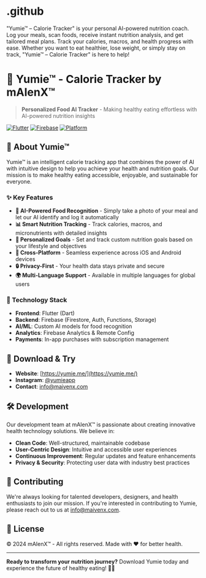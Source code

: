
# .github
"Yumie™ – Calorie Tracker" is your personal AI-powered nutrition coach. Log your meals, scan foods, receive instant nutrition analysis, and get tailored meal plans. Track your calories, macros, and health progress with ease. Whether you want to eat healthier, lose weight, or simply stay on track, "Yumie™ – Calorie Tracker" is here to help!
# 🥗 Yumie™ - Calorie Tracker by mAIenX™

> **Personalized Food AI Tracker** - Making healthy eating effortless with AI-powered nutrition insights

[![Flutter](https://img.shields.io/badge/Flutter-3.7+-blue.svg)](https://flutter.dev/)
[![Firebase](https://img.shields.io/badge/Firebase-Hosted-orange.svg)](https://firebase.google.com/)
[![Platform](https://img.shields.io/badge/Platform-iOS%20%7C%20Android-lightgrey.svg)](https://flutter.dev/)

## 🌟 About Yumie™

Yumie™ is an intelligent calorie tracking app that combines the power of AI with intuitive design to help you achieve your health and nutrition goals. Our mission is to make healthy eating accessible, enjoyable, and sustainable for everyone.

### ✨ Key Features

- **🤖 AI-Powered Food Recognition** - Simply take a photo of your meal and let our AI identify and log it automatically
- **📊 Smart Nutrition Tracking** - Track calories, macros, and micronutrients with detailed insights
- **🎯 Personalized Goals** - Set and track custom nutrition goals based on your lifestyle and objectives
- **📱 Cross-Platform** - Seamless experience across iOS and Android devices
- **🔒 Privacy-First** - Your health data stays private and secure
- **🌍 Multi-Language Support** - Available in multiple languages for global users

### 🚀 Technology Stack

- **Frontend**: Flutter (Dart)
- **Backend**: Firebase (Firestore, Auth, Functions, Storage)
- **AI/ML**: Custom AI models for food recognition
- **Analytics**: Firebase Analytics & Remote Config
- **Payments**: In-app purchases with subscription management

## 📱 Download & Try

- **Website**: [https://yumie.me/](https://yumie.me/)
- **Instagram**: [@yumieapp](https://instagram.com/yumieapp)
- **Contact**: info@maivenx.com

## 🛠️ Development

Our development team at mAIenX™ is passionate about creating innovative health technology solutions. We believe in:

- **Clean Code**: Well-structured, maintainable codebase
- **User-Centric Design**: Intuitive and accessible user experiences
- **Continuous Improvement**: Regular updates and feature enhancements
- **Privacy & Security**: Protecting user data with industry best practices

## 🤝 Contributing

We're always looking for talented developers, designers, and health enthusiasts to join our mission. If you're interested in contributing to Yumie, please reach out to us at info@maivenx.com.

## 📄 License

© 2024 mAIenX™ - All rights reserved. Made with ❤️ for better health.

---

**Ready to transform your nutrition journey?** Download Yumie today and experience the future of healthy eating! 🥗✨
